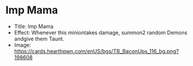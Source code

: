 # Imp Mama
- Title:  Imp Mama
- Effect:  Whenever this miniontakes damage, summon2 random Demons andgive them Taunt.
- Image:  https://cards.hearthpwn.com/enUS/bgs/TB_BaconUps_116_bg.png?198608
